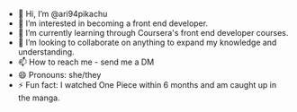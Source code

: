 - 👋 Hi, I’m @ari94pikachu
- 👀 I’m interested in becoming a front end developer.
- 🌱 I’m currently learning through Coursera's front end developer courses.
- 💞️ I’m looking to collaborate on anything to expand my knowledge and understanding.
- 📫 How to reach me - send me a DM
- 😄 Pronouns: she/they
- ⚡ Fun fact: I watched One Piece within 6 months and am caught up in the manga. 

<!---
ari94pikachu/ari94pikachu is a ✨ special ✨ repository because its `README.md` (this file) appears on your GitHub profile.
You can click the Preview link to take a look at your changes.
--->

